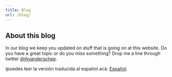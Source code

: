 ```yaml
---
title: Blog
url: /blog/
---
```

## About this blog

In our blog we keep you updated on stuff that is going on at this website. Do you have a great topic or do you miss something? Drop me a line through twitter [@jhvanderschee](https://twitter.com/jhvanderschee).

(puedes leer la versión traducida al español acá: [Español](/es/blog/).


